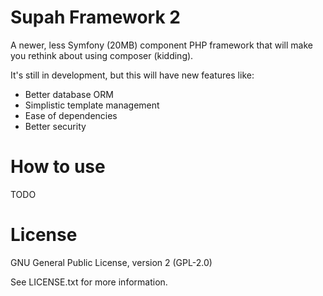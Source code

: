 Supah Framework 2
======================

A newer, less Symfony (20MB) component PHP framework that will make you rethink about using composer (kidding).

It's still in development, but this will have new features like:

* Better database ORM
* Simplistic template management
* Ease of dependencies
* Better security

How to use
======================
TODO

License
======================

GNU General Public License, version 2 (GPL-2.0)

See LICENSE.txt for more information.